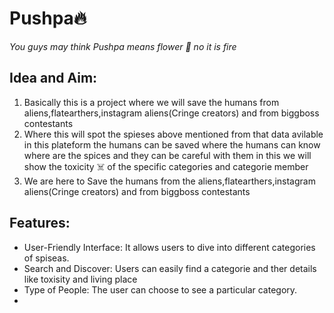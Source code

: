 <h1>Pushpa🔥</h1>
<i>You guys may think Pushpa means flower 🌷 no it is fire </i>
<h2>Idea and Aim:</h2>
<ol>

<li>Basically this is a project where we will save the humans from aliens,flatearthers,instagram aliens(Cringe creators) and from biggboss contestants</li>
<li>Where this will spot the spieses above mentioned from that data avilable in this plateform the humans can be saved where the humans can know where are the spices and they can be careful with them in this we will show the toxicity ☠️ of the specific categories and categorie member</li>
<li>We are here to Save the humans from the aliens,flatearthers,instagram aliens(Cringe creators) and from biggboss contestants</li>
</ol>
<h2>Features:</h2>
<ul>
<li>User-Friendly Interface: It allows users to dive into different categories of spiseas.</li>
<li>Search and Discover: Users can easily find a categorie and ther details like toxisity and living place</li>
 <li>Type of People: The user can choose to see a particular category. </li>
<li></li>
</ul>
